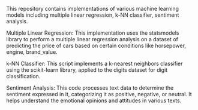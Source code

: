 This repository contains implementations of various machine learning models including multiple linear regression, k-NN classifier, sentiment analysis.

Multiple Linear Regression: This implementation uses the statsmodels library to perform a multiple linear regression analysis on a dataset of predicting the price of cars based on certain conditions like horsepower, engine, brand_value.

k-NN Classifier: This script implements a k-nearest neighbors classifier using the scikit-learn library, applied to the digits dataset for digit classification.

Sentiment Analysis: This code processes text data to determine the sentiment expressed in it, categorizing it as positive, negative, or neutral. It helps understand the emotional opinions and attitudes in various texts.
